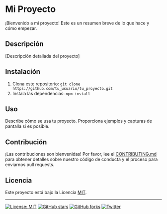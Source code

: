 # Mi Proyecto

¡Bienvenido a mi proyecto! Este es un resumen breve de lo que hace y cómo empezar.

## Descripción

[Descripción detallada del proyecto]

## Instalación

1. Clona este repositorio: `git clone https://github.com/tu_usuario/tu_proyecto.git`
2. Instala las dependencias: `npm install`

## Uso

Describe cómo se usa tu proyecto. Proporciona ejemplos y capturas de pantalla si es posible.

## Contribución

¡Las contribuciones son bienvenidas! Por favor, lee el [CONTRIBUTING.md](CONTRIBUTING.md) para obtener detalles sobre nuestro código de conducta y el proceso para enviarnos pull requests.

## Licencia

Este proyecto está bajo la Licencia [MIT](LICENSE).

---

[![License: MIT](https://img.shields.io/badge/License-MIT-yellow.svg)](https://opensource.org/licenses/MIT)
[![GitHub stars](https://img.shields.io/github/stars/tu_usuario/tu_proyecto.svg?style=social)](https://github.com/tu_usuario/tu_proyecto/stargazers)
[![GitHub forks](https://img.shields.io/github/forks/tu_usuario/tu_proyecto.svg?style=social)](https://github.com/tu_usuario/tu_proyecto/network/members)
[![Twitter](https://img.shields.io/twitter/url/https/github.com/tu_usuario/tu_proyecto.svg?style=social)](https://twitter.com/intent/tweet?text=Wow:&url=https://github.com/tu_usuario/tu_proyecto)
